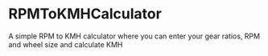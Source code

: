 # RPMToKMHCalculator
A simple RPM to KMH calculator where you can enter your gear ratios, RPM and wheel size and calculate KMH
